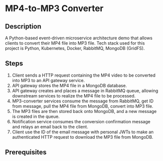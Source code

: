 # MP4-to-MP3 Converter

## Description

A Python-based event-driven microservice architecture demo that allows clients to convert their MP4 file into MP3 file. Tech stack used for this project is Python, Kubernetes, Docker, RabbitMQ, MongoDB (GridFS).

## Steps

1. Client sends a HTTP request containing the MP4 video to be converted into MP3 to an API gateway service.
2. API gateway stores the MP4 file in a MongoDB database.
3. API gateway creates and places a message in RabbitMQ queue, allowing downstream services to realize the MP4 file to be processed.
4. MP3-converter services consume the message from RabbitMQ, get ID from message, pull the MP4 file from MongoDB, convert into MP3 file.
5. The MP3 files are then stored back onto MongoDB, and a new message is created in the queue.
6. Notification service consumes the conversion confirmation message and relays an email back to the client.
7. Client use the ID of the email message with personal JWTs to make an authenticated HTTP request to download the MP3 file from MongoDB.

## Prerequisites
